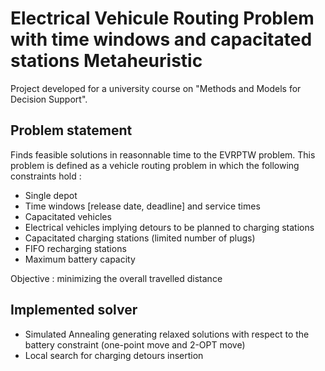 # Electrical Vehicule Routing Problem with time windows and capacitated stations Metaheuristic

Project developed for a university course on "Methods and Models for Decision Support".

## Problem statement

Finds feasible solutions in reasonnable time to the EVRPTW problem.
This problem is defined as a vehicle routing problem in which the following constraints hold :
- Single depot
- Time windows [release date, deadline] and service times
- Capacitated vehicles
- Electrical vehicles implying detours to be planned to charging stations
- Capacitated charging stations (limited number of plugs)
- FIFO recharging stations
- Maximum battery capacity

Objective : minimizing the overall travelled distance

## Implemented solver

- Simulated Annealing generating relaxed solutions with respect to the battery constraint (one-point move and 2-OPT move)
- Local search for charging detours insertion
